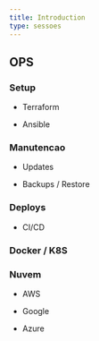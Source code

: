 ```yaml
---
title: Introduction
type: sessoes
---
```


## OPS

### Setup

- Terraform

- Ansible

### Manutencao

- Updates

- Backups / Restore

### Deploys

- CI/CD

### Docker / K8S

### Nuvem

- AWS

- Google

- Azure

